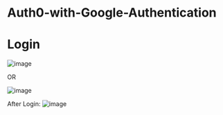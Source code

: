 # Auth0-with-Google-Authentication

# Login
![image](https://github.com/Habib16051/Auth0-with-Google-Authentication/assets/39822204/31cc78ec-a69e-47dd-936b-119e05755c51)

OR

![image](https://github.com/Habib16051/Auth0-with-Google-Authentication/assets/39822204/0ab92df5-f5d8-46f8-a542-edece34b6482)


After Login:
![image](https://github.com/Habib16051/Auth0-with-Google-Authentication/assets/39822204/86e4433f-1c7e-4705-ba06-815cfe98c793)



